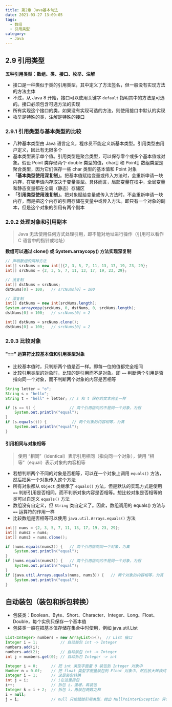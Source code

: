 ```yaml
---
title: 第2章 Java基本句法
date: 2021-03-27 13:09:05
tags:
  - 数组
  - 引用类型
category:
  - Java
---
```


## 2.9 引用类型

**五种引用类型：数组、类、接口、枚举、注解**

- 接口是一种类似于类的引用类型，其中定义了方法签名，但一般没有实现方法的方法主体
- 不过，从 Java 8 开始，接口可以使用关键字 `default` 指明其中的方法是可选的。接口必须包含可选方法的实现
- 所有实现这个接口的类，如果没有实现可选的方法，则使用接口中默认的实现
- 枚举是特殊的类，注解是特殊的接口

### 2.9.1 引用类型与基本类型的比较

- 八种基本类型由 Java 语言定义，程序员不能定义新基本类型。引用类型由用户定义，因此有无限多个
- 基本类型表示单个值。引用类型是聚合类型，可以保存零个或多个基本值或对象。假设 Point 类存储两个 double 类型的值，char[] 和 Point[] 数组类型是聚合类型，因为它们保存一些 char 类型的基本值和 Point 对象
- **「基本类型使用深复制」**。把基本值赋给变量或传入方法时，会重新申请一块内存，在哪申请内存取决于变量类型。具体而言，局部变量在栈中，全局变量和静态变量都在全局（静态）存储区
- **「引用类型使用浅复制」**。把对象赋给变量或传入方法时，不会重新申请一块内存，而是把这个内存的引用存储在变量中或传入方法。即只有一个对象的副本，但是这个对象的引用有两个副本

### 2.9.2 处理对象和引用副本

> Java 无法使用任何方式处理引用，即不能对地址进行操作（引用可以看作 C 语言中的指针或地址）

**数组可以通过 clone() 或 System.arraycopy() 方法实现深复制**

```java
// 声明数组的两种方法
int[] srcNums = new int[]{2, 3, 5, 7, 11, 13, 17, 19, 23, 29};
int[] srcNums = {2, 3, 5, 7, 11, 13, 17, 19, 23, 29};

// 浅复制
int[] dstNums = srcNums;
dstNums[0] = 100;   // srcNums[0] = 100

// 深复制
int[] dstNums = new int[srcNums.length];
System.arraycopy(srcNums, 0, dstNums, 0, srcNums.length);
dstNums[0] = 100;   // srcNums[0] = 2

int[] dstNums = srcNums.clone();
dstNums[0] = 100;   // srcNums[0] = 2
```

### 2.9.3 比较对象

#### "==" 运算符比较基本值和引用类型对象

- 比较基本值时，只判断两个值是否一样。即每一位的值都完全相同
- 比较引用类型的对象时，比较的是引用而不是对象。即 `==` 判断两个引用是否指向同一个对象，而不判断两个对象的内容是否相等

```java
String letter = "o";
String s = "hello";
String t = "hell" + letter; // s 和 t 保存的文本完全一样

if (s == t) {               // 两个引用指向的不是同一个对象，为假
    System.out.println("equal");
}
if (s.equals(t)) {           // 两个对象的内容相等，为真
    System.out.println("equal");
}
```

#### 引用相同与对象相等

> 使用 “相同”（identical）表示引用相同（指向同一个对象），使用 “相等”（equal）表示对象的内容相等

- 若想判断两个不同的对象是否相等，可以在一个对象上调用 `equals()` 方法，然后把另一个对象传入这个方法
- 所有对象都从 `Object` 类继承了 `equals()` 方法，但是默认的实现方式是使用 `==` 判断引用是否相同，而不判断对象内容是否相等。想比较对象是否相等的类可以自定义 `equals()` 方法
- 数组没有自定义，但 `String` 类自定义了。因此，数组调用的 equals() 方法与 `==` 运算符的作用一样
- 比较数组是否相等可以使用 `java.util.Arrays.equals()` 方法

```java
int[] nums = {2, 3, 5, 7, 11, 13, 17, 19, 23, 29};
int[] nums2 = nums;
int[] nums3 = nums.clone();

if (nums.equals(nums2)) {   // 两个引用指向同一个对象，为真
    System.out.println("equal");
}
if (nums.equals(nums3)) {   // 两个引用指向的不是同一个对象，为假
    System.out.println("equal");
}
if (java.util.Arrays.equals(nums, nums3)) {   // 两个对象的内容相等，为真
    System.out.println("equal");
}
```

## 自动装包（装包和拆包转换）

- 包装类：Boolean、Byte、Short、Character、Integer、Long、Float、Double，每个实例只保存一个基本值
- 包装类一般在把基本值存储在集合中时使用，例如 java.util.List

```java
List<Integer> numbers = new ArrayList<>();  // List 接口
Integer i = 1;          // 自动装包 int -> Integer
numbers.add(i);
numbers.add(2);         // 自动装包 int -> Integer
int j = numbers.get(0); // 自动拆包 Integer -> int
```

```java
Integer i = 0;      // 把 int 类型字面量 0 装包到 Integer 对象中
Number n = 0.0f;    // 把 float 类型字面量装包到 Float 对象中，然后放大转换成 Number类型
Integer i = 1;      // 这是装包转换
int j = i;          // i在这里拆包
i++;                // 拆包 i，递增，再装包
Integer k = i + 2;  // 拆包 i，再装包两数之和
i = null;
j = i;              // null 只能赋给引用类型，抛出 NullPointerException 异常
```
